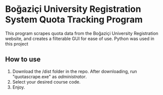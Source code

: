 # Boğaziçi University Registration System Quota Tracking Program

This program scrapes quota data from the Boğaziçi University Registration website, and creates a filterable GUI for ease of use. Python was used in this project

<h2> How to use </h2>

1. Download the /dist folder in the repo. After downloading, run "quotascrape.exe" as *administrator*.
2. Select your desired course code.
3. Enjoy.
